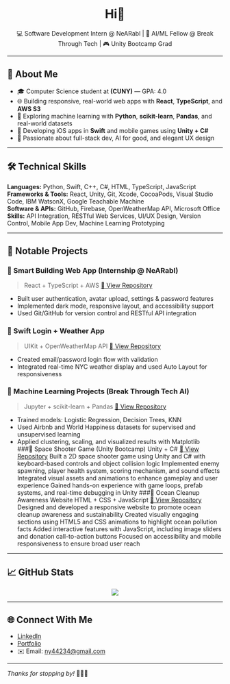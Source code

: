 <h1 align="center">Hi👋</h1>

<p align="center">
  💻 Software Development Intern @ NeARabl | 🤖 AI/ML Fellow @ Break Through Tech | 🎮 Unity Bootcamp Grad  
</p>

---

## 🚀 About Me

- 🎓 Computer Science student at **(CUNY)** — GPA: 4.0  
- 🌐 Building responsive, real-world web apps with **React**, **TypeScript**, and **AWS S3**  
- 🤖 Exploring machine learning with **Python**, **scikit-learn**, **Pandas**, and real-world datasets  
- 📱 Developing iOS apps in **Swift** and mobile games using **Unity + C#**  
- 🌟 Passionate about full-stack dev, AI for good, and elegant UX design

---

## 🛠 Technical Skills

**Languages:** Python, Swift, C++, C#, HTML, TypeScript, JavaScript  
**Frameworks & Tools:** React, Unity, Git, Xcode, CocoaPods, Visual Studio Code, IBM WatsonX, Google Teachable Machine  
**Software & APIs:** GitHub, Firebase, OpenWeatherMap API, Microsoft Office  
**Skills:** API Integration, RESTful Web Services, UI/UX Design, Version Control, Mobile App Dev, Machine Learning Prototyping  

---

## 📂 Notable Projects

### 🏢 Smart Building Web App (Internship @ NeARabl)
> React + TypeScript + AWS
[🔗 View Repository](https://github.com/yourusername/nearabl-webapp) 
- Built user authentication, avatar upload, settings & password features  
- Implemented dark mode, responsive layout, and accessibility support  
- Used Git/GitHub for version control and RESTful API integration  

### 📱 Swift Login + Weather App
> UIKit + OpenWeatherMap API
[🔗 View Repository](https://github.com/FreshTaurus/Nearabl-Swift-Login-Weather-App.git)  
- Created email/password login flow with validation  
- Integrated real-time NYC weather display and used Auto Layout for responsiveness  

### 🤖 Machine Learning Projects (Break Through Tech AI)
> Jupyter + scikit-learn + Pandas
[🔗 View Repository](https://github.com/yourusername/nearabl-webapp) 
- Trained models: Logistic Regression, Decision Trees, KNN  
- Used Airbnb and World Happiness datasets for supervised and unsupervised learning  
- Applied clustering, scaling, and visualized results with Matplotlib  
###🚀 Space Shooter Game (Unity Bootcamp)
Unity + C#
[🔗 View Repository](https://github.com/FreshTaurus/SpaceShooterByXYL.git) 
Built a 2D space shooter game using Unity and C# with keyboard-based controls and object collision logic
Implemented enemy spawning, player health system, scoring mechanism, and sound effects
Integrated visual assets and animations to enhance gameplay and user experience
Gained hands-on experience with game loops, prefab systems, and real-time debugging in Unity
###🌊 Ocean Cleanup Awareness Website
HTML + CSS + JavaScript
[🔗 View Repository](https://github.com/FreshTaurus/ocean-cleanup.git) 
Designed and developed a responsive website to promote ocean cleanup awareness and sustainability
Created visually engaging sections using HTML5 and CSS animations to highlight ocean pollution facts
Added interactive features with JavaScript, including image sliders and donation call-to-action buttons
Focused on accessibility and mobile responsiveness to ensure broad user reach
---

## 📈 GitHub Stats

<p align="center">
  <img src="https://github-readme-stats.vercel.app/api?username=yourusername&show_icons=true&theme=tokyonight" />
</p>

---

## 🌐 Connect With Me

- [LinkedIn](linkedin.com/in/taylor-l-478880173)  
- [Portfolio](https://your-portfolio-link.com)  
- ✉️ Email: ny44234@gmail.com

---

_Thanks for stopping by!_ 👩‍💻✨
